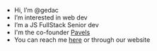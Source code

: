 - Hi, I’m @gedac
- I’m interested in web dev
- I’m a JS FullStack Senior dev
- I'm the co-founder [Pavels](https://pavels.ro)
- You can reach me [here](https://www.linkedin.com/in/codrinpavelpws/) or through our website

<!---
gedac/gedac is a ✨ special ✨ repository because its `README.md` (this file) appears on your GitHub profile.
You can click the Preview link to take a look at your changes.
--->
